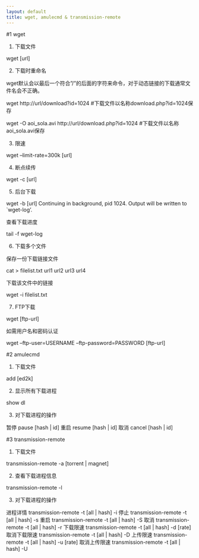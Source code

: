 ```yaml
---
layout: default
title: wget, amulecmd & transmission-remote
---
```


#1 wget 

1. 下载文件

wget [url]

2. 下载时重命名

wget默认会以最后一个符合”/”的后面的字符来命令，对于动态链接的下载通常文件名会不正确。

wget http://url/download?id=1024  #下载文件以名称download.php?id=1024保存

wget -O aoi_sola.avi http://url/download.php?id=1024  #下载文件以名称aoi_sola.avi保存

3. 限速

wget –limit-rate=300k [url]

4. 断点续传

wget -c [url]

5. 后台下载

wget -b [url]
Continuing in background, pid 1024.
Output will be written to `wget-log’.

查看下载进度

tail -f wget-log

6. 下载多个文件

保存一份下载链接文件

cat > filelist.txt
url1
url2
url3
url4

下载该文件中的链接

wget -i filelist.txt

7. FTP下载

wget [ftp-url]

如需用户名和密码认证

wget –ftp-user=USERNAME –ftp-password=PASSWORD [ftp-url]

#2 amulecmd

1. 下载文件

add [ed2k]

2. 显示所有下载进程

show dl

3. 对下载进程的操作

暂停 pause [hash | id]
重启 resume [hash | id]
取消 cancel [hash | id]


#3 transmission-remote

1. 下载文件

transmission-remote -a [torrent | magnet]

2. 查看下载进程信息

transmission-remote -l

3. 对下载进程的操作

进程详情 transmission-remote -t [all | hash] -i
停止 transmission-remote -t [all | hash] -s
重启 transmission-remote -t [all | hash] -S
取消 transmission-remote -t [all | hash] -r
下载限速 transmission-remote -t [all | hash] -d [rate]
取消下载限速 transmission-remote -t [all | hash] -D
上传限速 transmission-remote -t [all | hash] -u [rate]
取消上传限速 transmission-remote -t [all | hash] -U







